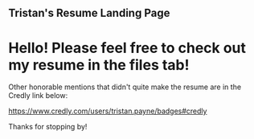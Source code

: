 ## Tristan's Resume Landing Page
# Hello! Please feel free to check out my resume in the files tab!

Other honorable mentions that didn't quite make the resume are in the Credly link below:

https://www.credly.com/users/tristan.payne/badges#credly

Thanks for stopping by!

